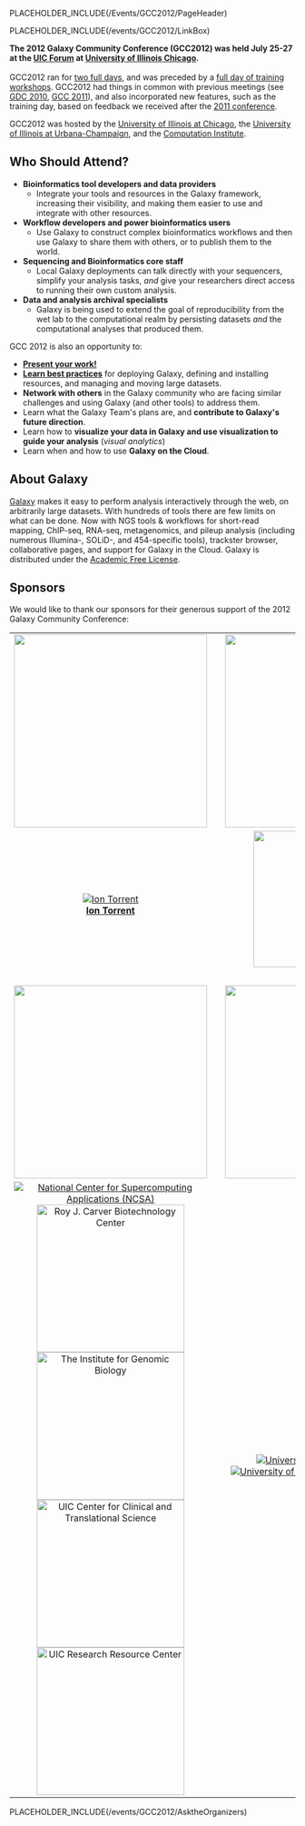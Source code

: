 PLACEHOLDER_INCLUDE(/Events/GCC2012/PageHeader)

PLACEHOLDER_INCLUDE(/events/GCC2012/LinkBox)

**The 2012 Galaxy Community Conference (GCC2012) was held July 25-27 at the [UIC Forum](http://www.uicforum.uic.edu/) at [University of Illinois Chicago](http://uic.edu/).**
<br /><br />
GCC2012 ran for [two full days](Program), and was preceded by a [full day of training workshops](Program).  GCC2012 had things in common with previous meetings (see [GDC 2010](../GDC2010), [GCC 2011](../GCC2011)), and also incorporated new features, such as the training day, based on feedback we received after the [2011 conference](/GCC2011).  

GCC2012 was hosted by the [University of Illinois at Chicago](http://uic.edu/), the [University of Illinois at Urbana-Champaign](http://illinois.edu/), and the [Computation Institute](http://www.ci.anl.gov/).

## Who Should Attend?

* **Bioinformatics tool developers and data providers**
  * Integrate your tools and resources in the Galaxy framework, increasing their visibility, and making them easier to use and integrate with other resources.
* **Workflow developers and power bioinformatics users**
  * Use Galaxy to construct complex bioinformatics workflows and then use Galaxy to share them with others, or to publish them to the world.
* **Sequencing and Bioinformatics core staff**
  * Local Galaxy deployments can talk directly with your sequencers, simplify your analysis tasks, *and* give your researchers direct access to running their own custom analysis.
* **Data and analysis archival specialists**
  * Galaxy is being used to extend the goal of reproducibility from the wet lab to the computational realm by persisting datasets *and* the computational analyses that produced them.

GCC 2012 is also an opportunity to:
* **[Present your work!](Abstracts)**
* **[Learn best practices](Program)** for deploying Galaxy, defining and installing resources, and managing and moving large datasets.
* **Network with others** in the Galaxy community who are facing similar challenges and using Galaxy (and other tools) to address them.
* Learn what the Galaxy Team's plans are, and **contribute to Galaxy's future direction**.
* Learn how to **visualize your data in Galaxy and use visualization to guide your analysis** (*visual analytics*)
* Learn when and how to use **Galaxy on the Cloud**.

## About Galaxy

[Galaxy](http://galaxyproject.org) makes it easy to perform analysis interactively through the web, on arbitrarily large datasets. With hundreds of tools there are few limits on what can be done. Now with NGS tools & workflows for short-read mapping, ChIP-seq, RNA-seq, metagenomics, and pileup analysis (including numerous Illumina-, SOLiD-, and 454-specific tools), trackster browser, collaborative pages, and support for Galaxy in the Cloud. Galaxy is distributed under the [Academic Free License](/Admin/License). 


## Sponsors

We would like to thank our sponsors for their generous support of the 2012 Galaxy Community Conference:

<table>
  <tr>
    <td style=" border: none; min-width: 40%;"> <img src='Sponsorships/PlatinumBanner.png' alt='' width=340; /> </td>
    <td style=" border: none;"> </td>
    <td style=" border: none; text-align: center;"> <img src='Sponsorships/GoldBanner.png' alt='' width=340 /> </td>
  </tr>
  <tr>
    <td style=" border: none; height: 100px; text-align: center;"> <a href='http://www.lifetechnologies.com/'><img src='Sponsorships/IonTorrentLogo340.png' alt='Ion Torrent'  /></a><br /><strong><a href='http://www.lifetechnologies.com/'>Ion Torrent</a></strong> </td>
    <td style=" border: none;"> </td>
    <td style=" border: none; text-align: center; vertical-align: top;"> <a href='http://www.emc.com/isilon'><img src='Sponsorships/EMCLogo260.png' alt='EMC Isilon' width=240 /></a><br /><strong><a href='http://www.emc.com/isilon'>EMC Isilon</a></strong> </td>
  </tr>
  <tr>
    <td style=" border: none;"> </td>
    <td style=" border: none;"> </td>
    <td style=" border: none;"> </td>
  </tr>
  <tr>
    <td style=" border: none;"> <img src='Sponsorships/SilverBanner.png' alt='' width=340 /> </td>
    <td style=" border: none;"> </td>
    <td style=" border: none; text-align: center;"> <img src='Sponsorships/HostsBanner.png' alt='' width=340 /> </td>
    <td style=" border: none;"> </td>
  </tr>
  <tr>
    <td style=" border: none; text-align: center;"> <a href='http://www.ncsa.illinois.edu/'><img src='Sponsorships/NCSALogo220.png' alt='National Center for Supercomputing Applications (NCSA)'  /></a><br /><a href='http://www.biotech.uiuc.edu/'><img src='Sponsorships/UIUC_RJC_Biotech_Center280.png' alt='Roy J. Carver Biotechnology Center' width=260 /></a><br /><a href='http://www.igb.uiuc.edu/'><img src='Sponsorships/UIUC_IGB280.png' alt='The Institute for Genomic Biology' width=260 /></a> <br /> <a href='http://www.ccts.uic.edu/'><img src='Sponsorships/UIC_CCTS_Logo.png' alt='UIC Center for Clinical and Translational Science' width="260" /></a><br /><a href='http://www.rrc.uic.edu/'><img src='Sponsorships/UIC_RRC_Logo.png' alt='UIC Research Resource Center' width="260" /></a> </td>
    <td style=" border: none;"> </td>
    <td style=" border: none; text-align: center;"> <a href='http://uic.edu/'><img src='/Images/Logos/UICLogo.png' alt='University of Illinois Chicago'  /></a> <br /> <a href='http://illinois.edu/'><img src='/Images/Logos/UIUCLogo.png' alt='University of Illinois Urbana-Champaign'  /></a> <br /> <a href='http://http://www.ci.uchicago.edu/'><img src='/Images/Logos/ComputaitonInstituteLogo.png' alt='Computation Institute' height=80 /></a></td>
  </tr>
</table>


PLACEHOLDER_INCLUDE(/events/GCC2012/AsktheOrganizers)
